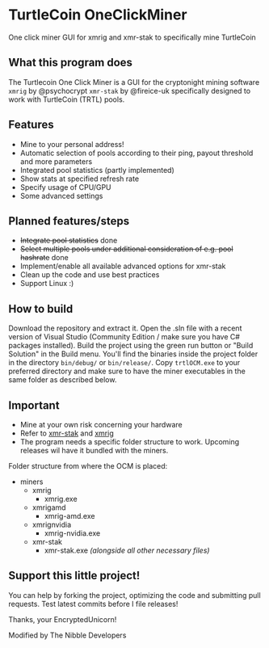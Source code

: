 # TurtleCoin OneClickMiner
One click miner GUI for xmrig and xmr-stak to specifically mine TurtleCoin

## What this program does
The Turtlecoin One Click Miner is a GUI for the cryptonight mining software `xmrig` by @psychocrypt `xmr-stak` by @fireice-uk specifically designed to work with TurtleCoin (TRTL) pools. 

## Features
* Mine to your personal address!
* Automatic selection of pools according to their ping, payout threshold and more parameters
* Integrated pool statistics (partly implemented)
* Show stats at specified refresh rate
* Specify usage of CPU/GPU
* Some advanced settings

## Planned features/steps
* ~~Integrate pool statistics~~ done
* ~~Select multiple pools under additional consideration of e.g. pool hashrate~~ done
* Implement/enable all available advanced options for xmr-stak
* Clean up the code and use best practices
* Support Linux :)

## How to build
Download the repository and extract it. Open the .sln file with a recent version of Visual Studio (Community Edition / make sure you have C# packages installed). Build the project using the green run button or "Build Solution" in the Build menu. You'll find the binaries inside the project folder in the directory `bin/debug/` or `bin/release/`. Copy `trtlOCM.exe` to your preferred directory and make sure to have the miner executables in the same folder as described below.

## Important
* Mine at your own risk concerning your hardware
* Refer to [xmr-stak](https://github.com/fireice-uk/xmr-stak) and [xmrig](https://github.com/xmrig)
* The program needs a specific folder structure to work. Upcoming releases wil have it bundled with the miners.

Folder structure from where the OCM is placed:

* miners
  * xmrig
    * xmrig.exe
  * xmrigamd
    * xmrig-amd.exe
  * xmrignvidia
    * xmrig-nvidia.exe
  * xmr-stak
    * xmr-stak.exe *(alongside all other necessary files)*


## Support this little project!
You can help by forking the project, optimizing the code and submitting pull requests. Test latest commits before I file releases!

Thanks,
your EncryptedUnicorn!


Modified by The Nibble Developers